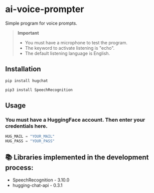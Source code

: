 # ai-voice-prompter

Simple program for voice prompts.

> **Important**  
> - You must have a microphone to test the program.
> - The keyword to activate listening is "echo".
> - The default listening language is English.

## Installation
```bash
pip install hugchat
```
```bash
pip3 install SpeechRecognition
```

## Usage

### You must have a HuggingFace account. Then enter your credentials here.

```py
HUG_MAIL = "YOUR_MAIL"
HUG_PASS = "YOUR_PASS"

```
## 📚 Libraries implemented in the development process: 
- SpeechRecognition - 3.10.0
- hugging-chat-api - 0.3.1
